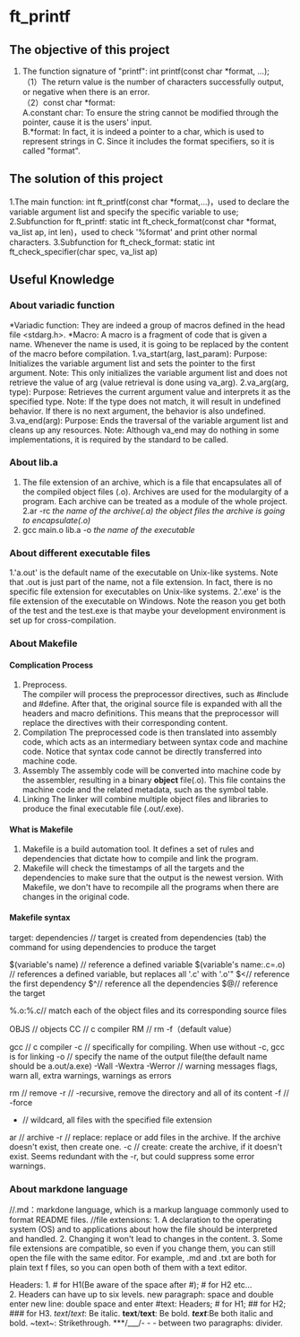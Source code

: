 # ft_printf
## The **objective** of this project
1. The function signature of "printf": int printf(const char *format, ...);<br>（1）The return value is the number of characters successfully output, or negative when there is an error.
   <br>（2）const char *format:<br>A.constant char: To ensure the string cannot be modified through the pointer, cause it is the users' input.<br>B.*format: In fact, it is indeed a pointer to a char, which is used to represent strings in C. Since it includes the format specifiers, so it is called "format".

## The **solution** of this project
1.The main function: 
int ft_printf(const char *format,...)，used to declare the variable argument list and specify the specific variable to use;
2.Subfunction for ft_printf:
static int ft_check_format(const char *format, va_list ap, int len)，used to check '%format' and print other normal characters.
3.Subfunction for ft_check_format:
static int ft_check_specifier(char spec, va_list ap)


## Useful Knowledge
### About variadic function
*Variadic function: They are indeed a group of macros defined in the head file <stdarg.h>.
*Macro:  A macro is a fragment of code that is given a name. Whenever the name is used, it is going to be replaced by the content of the macro before compilation.
1.va_start(arg, last_param):
Purpose: Initializes the variable argument list and sets the pointer to the first argument.
Note: This only initializes the variable argument list and does not retrieve the value of arg (value retrieval is done using va_arg).
2.va_arg(arg, type):
Purpose: Retrieves the current argument value and interprets it as the specified type.
Note:
If the type does not match, it will result in undefined behavior.
If there is no next argument, the behavior is also undefined.
3.va_end(arg):
Purpose: Ends the traversal of the variable argument list and cleans up any resources.
Note: Although va_end may do nothing in some implementations, it is required by the standard to be called.

### About lib.a
1. The file extension of an archive, which is a file that encapsulates all of the compiled object files (.o). Archives are used for the modulargity of a program. Each archive can be treated as a module of the whole project.
2.ar -rc *the name of the archive(.a)* *the object files the archive is going to encapsulate(.o)*
3. gcc main.o lib.a -o *the name of the executable*

### About different executable files
1.'a.out' is the default name of the executable on Unix-like systems. Note that .out is just part of the name, not a file extension. In fact, there is no specific file extension for executables on Unix-like systems.
2.'.exe' is the file extension of the executable on Windows. Note the reason you get both of the test and the test.exe is that maybe your development environment is set up for cross-compilation.

### About Makefile
#### Complication Process
1. Preprocess.  
The compiler will process the preprocessor directives, such as #include and #define. After that, the original source file is expanded with all the headers and macro definitions. This means that the preprocessor will replace the directives with their corresponding content.
2. Compilation
The preprocessed code is then translated into assembly code, which acts as an intermediary between syntax code and machine code. Notice that syntax code cannot be directly transferred into machine code.
3. Assembly
The assembly code will be converted into machine code by the assembler, resulting in a binary **object** file(.o). This file contains the machine code and the related metadata, such as the symbol table.
4. Linking
The linker will combine multiple object files and libraries to produce the final executable file (.out/.exe).

#### What is Makefile
1. Makefile is a build automation tool. It defines a set of rules and dependencies that dictate how to compile and link the program.
2. Makefile will check the timestamps of all the targets and the dependencies to make sure that the output is the newest version. With Makefile, we don't have to recompile all the programs when there are changes in the original code.

#### Makefile syntax
target: dependencies // target is created from dependencies
(tab) the command for using dependencies to produce the target

$(variable's name) // reference a defined variable
$(variable's name:.c=.o) // references a defined variable, but replaces all '.c' with '.o'"
$<// reference the first dependency
$^// reference all the dependencies
$@// reference the target

%.o:%.c// match each of the object files and its corresponding source files

OBJS // objects
CC // c compiler
RM // rm -f（default value）

gcc // c compiler
-c // specifically for compiling. When use without -c, gcc is for linking
-o // specify the name of the output file(the default name should be a.out/a.exe)
-Wall -Wextra -Werror // warning messages flags, warn all, extra warnings, warnings as errors

rm // remove
-r // -recursive, remove the directory and all of its content
-f // -force

* // wildcard, all files with the specified file extension

ar // archive
-r // replace: replace or add files in the archive. If the archive doesn't exist, then create one.
-c // create: create the archive, if it doesn't exist. Seems redundant with the -r, but could suppress some error warnings.



### About **markdone language**
//.md：markdone language, which is a markup language commonly used to format README files.
//file extensions: 1. A declaration to the operating system (OS) and to applications about how the file should be interpreted and handled.
                   2. Changing it won't lead to changes in the content.
                   3. Some file extensions are compatible, so even if you change them, you can still open the file with the same editor. For example, .md and .txt are both for plain text f                            files, so you can open both of them with a text editor.

Headers: 1. # for H1(Be aware of the space after #); # for H2 etc...  
         2. Headers can have up to six levels.
new paragraph: space and double enter
new line: double space and enter
#text: Headers; # for H1; ## for H2; ### for H3.
*text*/_text_: Be italic.
**text**/__text__: Be bold.
***text***:Be both italic and bold.
~text~: Strikethrough.
***/___/- - - between two paragraphs: divider.
